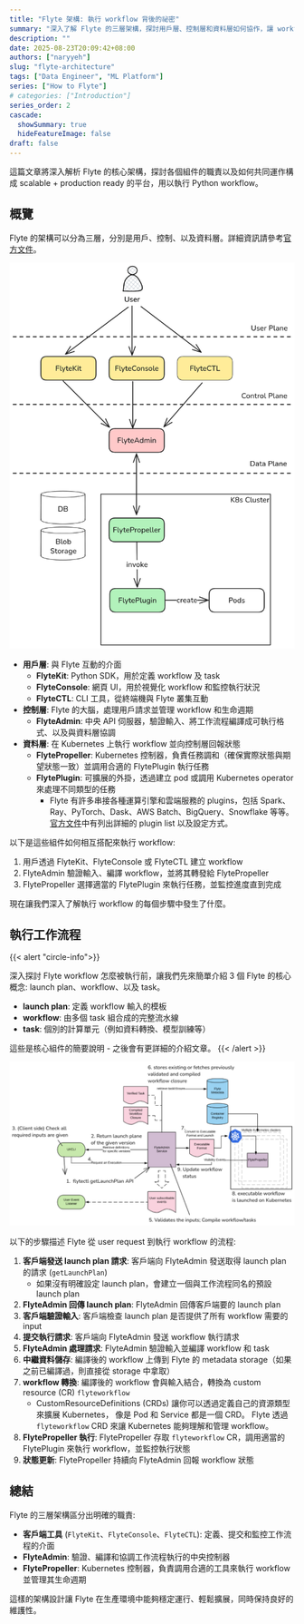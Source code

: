```yaml
---
title: "Flyte 架構: 執行 workflow 背後的祕密"
summary: "深入了解 Flyte 的三層架構，探討用戶層、控制層和資料層如何協作，讓 workflow 在大規模環境中穩定運行"
description: ""
date: 2025-08-23T20:09:42+08:00
authors: ["naryyeh"]
slug: "flyte-architecture"
tags: ["Data Engineer", "ML Platform"]
series: ["How to Flyte"]
# categories: ["Introduction"]
series_order: 2
cascade:
  showSummary: true
  hideFeatureImage: false
draft: false
---
```


這篇文章將深入解析 Flyte 的核心架構，探討各個組件的職責以及如何共同運作構成 scalable +
production ready 的平台，用以執行 Python workflow。

## 概覽

Flyte 的架構可以分為三層，分別是用戶、控制、以及資料層。詳細資訊請參考[官方文件](https://www.union.ai/docs/v1/flyte/architecture/component-architecture/)。

![flyte-architecture-overview-simple](img/flyte-architecture-overview-simple.png "簡化的 Flyte 架構")


- **用戶層**: 與 Flyte 互動的介面
    - **FlyteKit**: Python SDK，用於定義 workflow 及 task
    - **FlyteConsole**: 網頁 UI，用於視覺化 workflow 和監控執行狀況
    - **FlyteCTL**: CLI 工具，從終端機與 Flyte 叢集互動
- **控制層**: Flyte 的大腦，處理用戶請求並管理 workflow 和生命週期
    - **FlyteAdmin**: 中央 API 伺服器，驗證輸入、將工作流程編譯成可執行格式、以及與資料層協調
- **資料層**: 在 Kubernetes 上執行 workflow 並向控制層回報狀態
    - **FlytePropeller**: Kubernetes 控制器，負責任務調和（確保實際狀態與期望狀態一致）並調用合適的 FlytePlugin 執行任務
    - **FlytePlugin**: 可擴展的外掛，透過建立 pod 或調用 Kubernetes operator 來處理不同類型的任務
        - Flyte 有許多串接各種運算引擎和雲端服務的 plugins，包括 Spark、Ray、PyTorch、Dask、AWS
        Batch、BigQuery、Snowflake 等等。
        [官方文件](https://www.union.ai/docs/v1/flyte/deployment/flyte-plugins/kubernetes-plugins/)中有列出詳細的
        plugin list 以及設定方式。


以下是這些組件如何相互搭配來執行 workflow:
1. 用戶透過 FlyteKit、FlyteConsole 或 FlyteCTL 建立 workflow
2. FlyteAdmin 驗證輸入、編譯 workflow，並將其轉發給 FlytePropeller
3. FlytePropeller 選擇適當的 FlytePlugin 來執行任務，並監控進度直到完成

現在讓我們深入了解執行 workflow 的每個步驟中發生了什麼。

## 執行工作流程

{{< alert "circle-info">}}

深入探討 Flyte workflow 怎麼被執行前，讓我們先來簡單介紹 3 個 Flyte 的核心概念: launch
plan、workflow、以及 task。
- **launch plan**: 定義 workflow 輸入的模板
- **workflow**: 由多個 task 組合成的完整流水線
- **task**: 個別的計算單元（例如資料轉換、模型訓練等）

這些是核心組件的簡要說明 - 之後會有更詳細的介紹文章。
{{< /alert >}}

![register-execute-workflow](img/register-execute-workflow.png "註冊並執行 workflow")


以下的步驟描述 Flyte 從 user request 到執行 workflow 的流程:

1. **客戶端發送 launch plan 請求**: 客戶端向 FlyteAdmin 發送取得 launch plan 的請求 (`getLaunchPlan`)
    - 如果沒有明確設定 launch plan，會建立一個與工作流程同名的預設 launch plan
2. **FlyteAdmin 回傳 launch plan**: FlyteAdmin 回傳客戶端要的 launch plan
3. **客戶端驗證輸入**: 客戶端檢查 launch plan 是否提供了所有 workflow 需要的 input
4. **提交執行請求**: 客戶端向 FlyteAdmin 發送 workflow 執行請求
5. **FlyteAdmin 處理請求**: FlyteAdmin 驗證輸入並編譯 workflow 和 task
6. **中繼資料儲存**: 編譯後的 workflow 上傳到 Flyte 的 metadata storage（如果之前已編譯過，則直接從 storage 中拿取）
7. **workflow 轉換**: 編譯後的 workflow 會與輸入結合，轉換為 custom resource (CR) `flyteworkflow`
    - CustomResourceDefinitions (CRDs) 讓你可以透過定義自己的資源類型來擴展 Kubernetes，
    像是 Pod 和 Service 都是一個 CRD。 Flyte 透過 `flyteworkflow` CRD 來讓 Kubernetes
    能夠理解和管理 workflow。
8. **FlytePropeller 執行**: FlytePropeller 存取 `flyteworkflow` CR，調用適當的 FlytePlugin 來執行 workflow，並監控執行狀態
9. **狀態更新**: FlytePropeller 持續向 FlyteAdmin 回報 workflow 狀態


## 總結

Flyte 的三層架構區分出明確的職責: 

- **客戶端工具** (`FlyteKit`、`FlyteConsole`、`FlyteCTL`): 定義、提交和監控工作流程的介面
- **FlyteAdmin**: 驗證、編譯和協調工作流程執行的中央控制器
- **FlytePropeller**: Kubernetes 控制器，負責調用合適的工具來執行 workflow 並管理其生命週期

這樣的架構設計讓 Flyte 在生產環境中能夠穩定運行、輕鬆擴展，同時保持良好的維護性。
